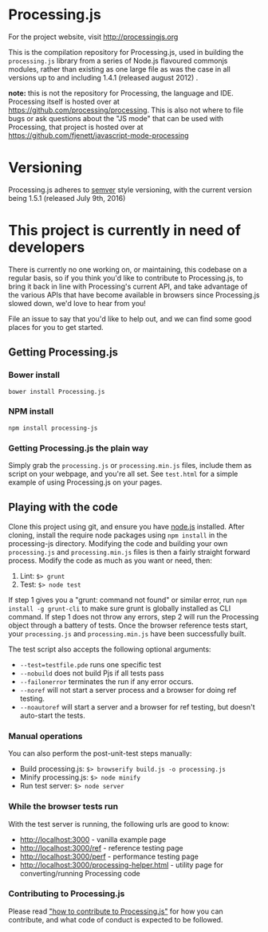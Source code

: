 # Processing.js

For the project website, visit http://processingjs.org

This is the compilation repository for Processing.js, used in building the `processing.js` library from a series of Node.js flavoured commonjs modules, rather than existing as one large file as was the case in all versions up to and including  1.4.1 (released august 2012) .

**note:** this is not the repository for Processing, the language and IDE. Processing itself is hosted over at https://github.com/processing/processing. This is also not where to file bugs or ask questions about the "JS mode" that can be used with Processing, that project is hosted over at https://github.com/fjenett/javascript-mode-processing

# Versioning

Processing.js adheres to [semver](http://semver.org) style versioning, with the current version being 1.5.1 (released July 9th, 2016)

#  This project is currently in need of developers

There is currently no one working on, or maintaining, this codebase on a regular basis, so if you think you'd like to contribute to Processing.js, to bring it back in line with Processing's current API, and take advantage of the various APIs that have become available in browsers since Processing.js slowed down, we'd love to hear from you!

File an issue to say that you'd like to help out, and we can find some good places for you to get started.

## Getting Processing.js

### Bower install

`bower install Processing.js`

### NPM install

`npm install processing-js`

### Getting Processing.js the plain way

Simply grab the `processing.js` or `processing.min.js` files, include them as script on your webpage, and you're all set. See `test.html` for a simple example of using Processing.js on your pages.

## Playing with the code

Clone this project using git, and ensure you have [node.js](http://nodejs.org) installed. After cloning, install the require node packages using `npm install` in the processing-js directory. Modifying the code and building your own `processing.js` and `processing.min.js` files is then a fairly straight forward process. Modify the code as much as you want or need, then:

1. Lint: `$> grunt`
2. Test: `$> node test`

If step 1 gives you a "grunt: command not found" or similar error, run `npm install -g grunt-cli` to make sure grunt is globally installed as CLI command. If step 1 does not throw any errors, step 2 will run the Processing object through a battery of tests. Once the browser reference tests start, your `processing.js` and `processing.min.js` have been successfully built.

The test script also accepts the following optional arguments:

* `--test=testfile.pde` runs one specific test
* `--nobuild` does not build Pjs if all tests pass
* `--failonerror` terminates the run if any error occurs.
* `--noref` will not start a server process and a browser for doing ref testing.
* `--noautoref` will start a server and a browser for ref testing, but doesn't auto-start the tests.

### Manual operations

You can also perform the post-unit-test steps manually:

* Build processing.js: `$> browserify build.js -o processing.js`
* Minify processing.js: `$> node minify`
* Run test server: `$> node server`


### While the browser tests run

With the test server is running, the following urls are good to know:

* [http://localhost:3000](http://localhost:3000) - vanilla example page
* [http://localhost:3000/ref](http://localhost:3000/ref) - reference testing page
* [http://localhost:3000/perf](http://localhost:3000/perf) - performance testing page
* [http://localhost:3000/processing-helper.html](http://localhost:3000/processing-helper.html) - utility page for converting/running Processing code

### Contributing to Processing.js

Please read ["how to contribute to Processing.js"](CONTRIBUTING.md) for how you can contribute, and what code of conduct is expected to be followed.

